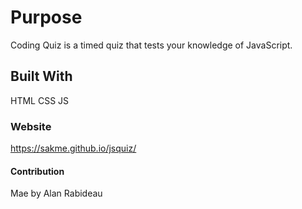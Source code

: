 # Purpose

Coding Quiz is a timed quiz that tests your knowledge of JavaScript.

## Built With

HTML
CSS
JS

### Website

https://sakme.github.io/jsquiz/

#### Contribution

Mae by Alan Rabideau

